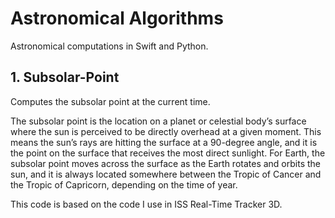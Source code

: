 # Astronomical Algorithms
Astronomical computations in Swift and Python.

## 1. Subsolar-Point
Computes the subsolar point at the current time.

The subsolar point is the location on a planet or celestial body’s surface where the sun is perceived to be directly overhead at a given moment. This means the sun’s rays are hitting the surface at a 90-degree angle, and it is the point on the surface that receives the most direct sunlight. For Earth, the subsolar point moves across the surface as the Earth rotates and orbits the sun, and it is always located somewhere between the Tropic of Cancer and the Tropic of Capricorn, depending on the time of year.

This code is based on the code I use in ISS Real-Time Tracker 3D.
